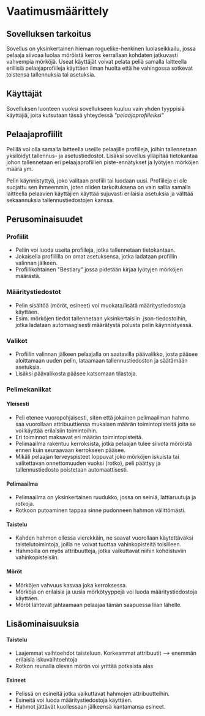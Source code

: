 # Vaatimusmäärittely

## Sovelluksen tarkoitus
Sovellus on yksinkertainen hieman roguelike-henkinen luolaseikkailu, jossa pelaaja siivoaa luolaa möröistä kerros kerrallaan kohdaten jatkuvasti vahvempia mörköjä. Useat käyttäjät voivat pelata peliä samalla laitteella erillisiä pelaajaprofiileja käyttäen ilman huolta että he vahingossa sotkevat toistensa tallennuksia tai asetuksia.

## Käyttäjät
Sovelluksen luonteen vuoksi sovellukseen kuuluu vain yhden tyyppisiä käyttäjiä, joita kutsutaan tässä yhteydessä *"pelaajaprofiileiksi"*

## Pelaajaprofiilit
Pelillä voi olla samalla laitteella useille pelaajille profiileja, joihin tallennetaan yksilöidyt tallennus- ja asetustiedostot. Lisäksi sovellus ylläpitää tietokantaa johon tallennetaan eri pelaajaprofiilien piste-ennätykset ja lyötyjen mörköjen määrä ym.

Pelin käynnistyttyä, joko valitaan profiili tai luodaan uusi. Profiileja ei ole suojattu sen ihmeemmin, joten niiden tarkoituksena on vain sallia samalla laitteella pelaavien käyttäjien käyttää sujuvasti erilaisia asetuksia ja välttää sekaannuksia tallennustiedostojen kanssa.

## Perusominaisuudet
### Profiilit
- Peliin voi luoda useita profiileja, jotka tallennetaan tietokantaan.
- Jokaisella profiililla on omat asetuksensa, jotka ladataan profiilin valinnan jälkeen.
- Profiilikohtainen "Bestiary" jossa pidetään kirjaa lyötyjen mörköjen määrästä.

### Määritystiedostot
- Pelin sisältöä (möröt, esineet) voi muokata/lisätä määritystiedostoja käyttäen.
- Esim. mörköjen tiedot tallennetaan yksinkertaisiin .json-tiedostoihin, jotka ladataan automaagisesti määrätystä polusta pelin käynnistyessä.

### Valikot
- Profiilin valinnan jälkeen pelaajalla on saatavilla päävalikko, josta pääsee aloittamaan uuden pelin, lataamaan tallennustiedoston ja säätämään asetuksia.
- Lisäksi päävalikosta pääsee katsomaan tilastoja.

### Pelimekaniikat
#### Yleisesti
- Peli etenee vuoropohjaisesti, siten että jokainen pelimaailman hahmo saa vuorollaan attribuuttiensa mukaisen määrän toimintopisteitä joita se voi käyttää erilaisiin toimintoihin.
- Eri toiminnot maksavat eri määrän toimintopisteitä.
- Pelimaailma rakentuu kerroksista, jotka pelaajan tulee siivota möröistä ennen kuin seuraavaan kerrokseen pääsee.
- Mikäli pelaajan terveyspisteet loppuvat joko mörköjen iskuista tai valitettavan onnettomuuden vuoksi (rotko), peli päättyy ja tallennustiedosto poistetaan automaattisesti.

#### Pelimaailma
- Pelimaailma on yksinkertainen ruudukko, jossa on seiniä, lattiaruutuja ja rotkoja.
- Rotkoon putoaminen tappaa sinne pudonneen hahmon välittömästi.

#### Taistelu
- Kahden hahmon ollessa vierekkäin, ne saavat vuorollaan käytettäväksi taistelutoimintoja, joilla ne voivat tuottaa vahinkopisteitä toisilleen.
- Hahmoilla on myös attribuutteja, jotka vaikuttavat niihin kohdistuviin vahinkopisteisiin.

#### Möröt
- Mörköjen vahvuus kasvaa joka kerroksessa.
- Mörköjä on erilaisia ja uusia mörkötyyppejä voi luoda määritystiedostoja käyttäen.
- Möröt lähtevät jahtaamaan pelaajaa tämän saapuessa liian lähelle.

## Lisäominaisuuksia 

#### Taistelu
- Laajemmat vaihtoehdot taisteluun. Korkeammat attribuutit --> enemmän erilaisia iskuvaihtoehtoja
- Rotkon reunalla olevan mörön voi yrittää potkaista alas

#### Esineet
- Pelissä on esineitä jotka vaikuttavat hahmojen attribuutteihin.
- Esineitä voi luoda määritystiedostoja käyttäen.
- Hahmot jättävät kuollessaan jälkeensä kantamansa esineet.
